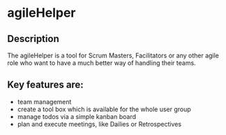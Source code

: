 # agileHelper

## Description

The agileHelper is a tool for Scrum Masters, Facilitators or any other agile role who want to have a much better way of
handling their teams.

## Key features are:

- team management
- create a tool box which is available for the whole user group
- manage todos via a simple kanban board
- plan and execute meetings, like Dailies or Retrospectives